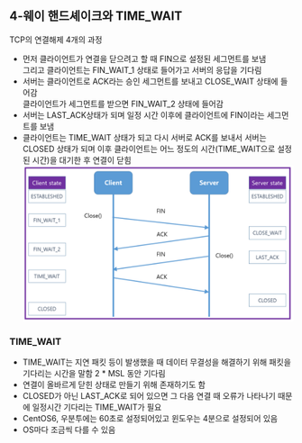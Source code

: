 ## 4-웨이 핸드셰이크와 TIME_WAIT
TCP의 연결해제 4개의 과정
- 먼저 클라이언트가 연결을 닫으려고 할 때 FIN으로 설정된 세그먼트를 보냄   
그리고 클라이언트는 FIN_WAIT_1 상태로 들어가고 서버의 응답을 기다림
- 서버는 클라이언트로 ACK라는 승인 세그먼트를 보내고 CLOSE_WAIT 상태에 들어감   
클라이언트가 세그먼트를 받으면 FIN_WAIT_2 상태에 들어감
- 서버는 LAST_ACK상태가 되며 일정 시간 이후에 클라이언트에 FIN이라는 세그먼트를 보냄
- 클라이언트는 TIME_WAIT 상태가 되고 다시 서버로 ACK를 보내서 서버는 CLOSED 상태가 되며 이후
클라이언트는 어느 정도의 시간(TIME_WAIT으로 설정된 시간)을 대기한 후 연결이 닫힘
![img_2.png](../img/img_29.png)

### TIME_WAIT
- TIME_WAIT는 지연 패킷 등이 발생했을 때 데이터 무결성을 해결하기 위해 패킷을 기다리는 시간을 말함
2 * MSL 동안 기다림
- 연결이 올바르게 닫힌 상태로 만들기 위해 존재하기도 함
- CLOSED가 아닌 LAST_ACK로 되어 있으면 그 다음 연결 때 오류가 나타나기 때문에 일정시간 기다리는 TIME_WAIT가 필요
- CentOS6, 우분투에는 60초로 설정되어있고 윈도우는 4분으로 설정되어 있음
- OS마다 조금씩 다를 수 있음